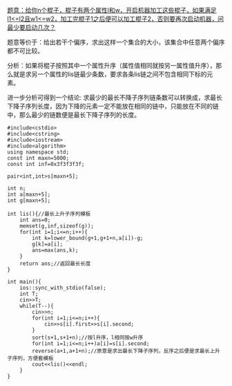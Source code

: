 [题意：给你n个棍子，棍子有两个属性l和w，开启机器加工这些棍子，如果满足l1<=l2且w1<=w2，加工完棍子1之后便可以加工棍子2，否则要再次启动机器，问最少要启动几次？](http://poj.org/problem?id=1065)

题意等价于：给出若干个偏序，求出这样一个集合的大小，该集合中任意两个偏序都不可比较。

分析：如果将棍子按照其中一个属性升序（属性值相同就按另一属性值升序），那么就是求另一个属性的lis链最少条数，要求各条lis链之间不包含相同下标的元素。

进一步分析可得到一个结论: 求最少的最长不降子序列链条数可以转换成，求最长下降子序列长度，因为下降的元素一定不能放在相同的链中，只能放在不同的链中，那么最少的链数便是最长下降子序列的长度。


```
#include<cstdio>
#include<cstring>
#include<iostream>
#include<algorithm>
using namespace std;
const int maxn=5000;
const int inf=0x3f3f3f3f;

pair<int,int>s[maxn+5];

int n;
int a[maxn+5];
int g[maxn+5];

int lis(){//最长上升子序列模板
    int ans=0;
    memset(g,inf,sizeof(g));
    for(int i=1;i<=n;i++){
        int k=lower_bound(g+1,g+1+n,a[i])-g;
        g[k]=a[i];
        ans=max(ans,k);
    }
    return ans;//返回最长长度
}

int main(){
    ios::sync_with_stdio(false);
    int T;
    cin>>T;
    while(T--){
        cin>>n;
        for(int i=1;i<=n;i++){
            cin>>s[i].first>>s[i].second;
        }
        sort(s+1,s+1+n);//按l升序，l相同按w升序
        for(int i=1;i<=n;i++)a[i]=s[i].second;
        reverse(a+1,a+1+n);//原意是求出最长下降子序列，反序之后便是求最长上升子序列，方便套模板
        cout<<lis()<<endl;
    }
}


```
